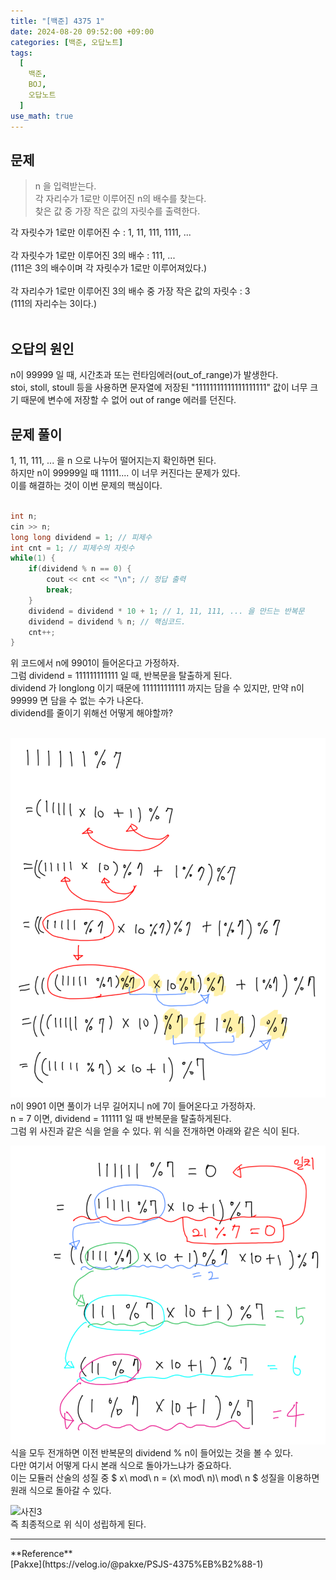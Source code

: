 ```yaml
---
title: "[백준] 4375 1"
date: 2024-08-20 09:52:00 +09:00
categories: [백준, 오답노트]
tags:
  [
    백준,
    BOJ,
    오답노트
  ]
use_math: true
---
```


## 문제
> n 을 입력받는다.<br>
> 각 자리수가 1로만 이루어진 n의 배수를 찾는다.<br>
> 찾은 값 중 가장 작은 값의 자릿수를 출력한다.<br>

각 자릿수가 1로만 이루어진 수 : 1, 11, 111, 1111, ...<br>
<br>
각 자릿수가 1로만 이루어진 3의 배수 : 111, ...<br>
(111은 3의 배수이며 각 자릿수가 1로만 이루어져있다.)<br>
<br>
각 자리수가 1로만 이루어진 3의 배수 중 가장 작은 값의 자릿수 : 3<br>
(111의 자리수는 3이다.)<br>
<br>

## 오답의 원인
n이 99999 일 때, 시간초과 또는 런타임에러(out_of_range)가 발생한다.<br>
stoi, stoll, stoull 등을 사용하면 문자열에 저장된 "11111111111111111111" 값이 너무 크기 때문에 변수에 저장할 수 없어 out of range 에러를 던진다.<br>

## 문제 풀이
1, 11, 111, ... 을 n 으로 나누어 떨어지는지 확인하면 된다.<br>
하지만 n이 99999일 때 11111.... 이 너무 커진다는 문제가 있다.<br>
이를 해결하는 것이 이번 문제의 핵심이다.<br>
<br>

```cpp
int n;
cin >> n; 
long long dividend = 1; // 피제수
int cnt = 1; // 피제수의 자릿수
while(1) {
    if(dividend % n == 0) {
        cout << cnt << "\n"; // 정답 출력
        break;
    }
    dividend = dividend * 10 + 1; // 1, 11, 111, ... 을 만드는 반복문
    dividend = dividend % n; // 핵심코드.
    cnt++;
}
```

위 코드에서 n에 9901이 들어온다고 가정하자.<br>
그럼 dividend = 111111111111 일 때, 반복문을 탈출하게 된다.<br>
dividend 가 longlong 이기 때문에 111111111111 까지는 담을 수 있지만, 만약 n이 99999 면 담을 수 없는 수가 나온다.<br>
dividend를 줄이기 위해선 어떻게 해야할까?<br>
<br>

![사진1](https://github.com/Hoon1999/hoon1999.github.io/blob/main/assets/img/baekjoon/4375-1.png?raw=true)<br>
n이 9901 이면 풀이가 너무 길어지니 n에 7이 들어온다고 가정하자.<br>
n = 7 이면, dividend = 111111 일 때 반복문을 탈출하게된다.<br>
그럼 위 사진과 같은 식을 얻을 수 있다. 위 식을 전개하면 아래와 같은 식이 된다.<br>

![사진2](https://github.com/Hoon1999/hoon1999.github.io/blob/main/assets/img/baekjoon/4375-2.png?raw=true)<br>
식을 모두 전개하면 이전 반복문의 dividend % n이 들어있는 것을 볼 수 있다.<br>
다만 여기서 어떻게 다시 본래 식으로 돌아가느냐가 중요하다.<br>
이는 모듈러 산술의 성질 중 $ x\ mod\ n = (x\ mod\ n)\ mod\ n $ 성질을 이용하면 원래 식으로 돌아갈 수 있다.<br>

![사진3](https://github.com/Hoon1999/hoon1999.github.io/blob/main/assets/img/baekjoon/4375-3.png?raw=true)<br>
즉 최종적으로 위 식이 성립하게 된다.<br>

<hr>
**Reference** <br>
[Pakxe](https://velog.io/@pakxe/PSJS-4375%EB%B2%88-1)<br>